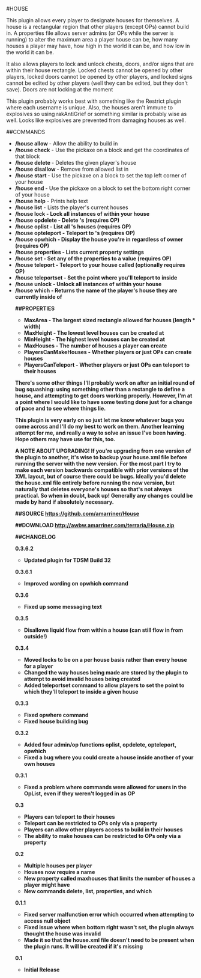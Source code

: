 #HOUSE

This plugin allows every player to designate houses for themselves. A house is a rectangular region that other players (except OPs) cannot build in. A properties file allows server admins (or OPs while the server is running) to alter the maximum area a player house can be, how many houses a player may have, how high in the world it can be, and how low in the world it can be.

It also allows players to lock and unlock chests, doors, and/or signs that are within their house rectangle. Locked chests cannot be opened by other players, locked doors cannot be opened by other players, and locked signs cannot be edited by other players (well they can be edited, but they don't save). Doors are not locking at the moment

This plugin probably works best with something like the Restrict plugin where each username is unique. Also, the houses aren't immune to explosives so using rakAntiGrief or something similar is probably wise as well. Looks like explosives are prevented from damaging houses as well.

##COMMANDS
* **/house allow <house> <player>** - Allow <player> the ability to build in <house>
* **/house check** - Use the pickaxe on a block and get the coordinates of that block
* **/house delete <house>** - Deletes the given player's house
* **/house disallow <house> <player>** - Remove <player> from allowed list in <house>
* **/house start <house>** - Use the pickaxe on a block to set the top left corner of your house
* **/house end <house>** - Use the pickaxe on a block to set the bottom right corner of your house
* **/house help** - Prints help text
* **/house list** - Lists the player's current houses
* **/house lock <object>** - Lock all instances of <object> within your house
* **/house opdelete <player> <house>** - Delete <player>'s <house> (requires OP)
* **/house oplist <player>** - List all <player>'s houses (requires OP)
* **/house opteleport <player> <house>** - Teleport to <player>'s <house> (requires OP)
* **/house opwhich** - Display the house you're in regardless of owner (requires OP)
* **/house properties** - Lists current property settings
* **/house set <property> <value>** - Set any of the properties to a value (requires OP)
* **/house teleport <house>** - Teleport to your house called <house> (optionally requires OP)
* **/house teleportset <house>** - Set the point where you'll teleport to inside <house>
* **/house unlock <object>** - Unlock all instances of <object> within your house
* **/house which** - Returns the name of the player's house they are currently inside of

##PROPERTIES
* **MaxArea** - The largest sized rectangle allowed for houses (length * width)
* **MaxHeight** - The lowest level houses can be created at
* **MinHeight** - The highest level houses can be created at
* **MaxHouses** - The number of houses a player can create
* **PlayersCanMakeHouses** - Whether players or just OPs can create houses
* **PlayersCanTeleport** - Whether players or just OPs can teleport to their houses

There's some other things I'll probably work on after an initial round of bug squashing: using something other than a rectangle to define a house, and attempting to get doors working properly. However, I'm at a point where I would like to have some testing done just for a change of pace and to see where things lie.

This plugin is very early on so just let me know whatever bugs you come across and I'll do my best to work on them. Another learning attempt for me, and really a way to solve an issue I've been having. Hope others may have use for this, too. 

A NOTE ABOUT UPGRADING!
If you're upgrading from one version of the plugin to another, it's wise to backup your house.xml file before running the server with the new version. For the most part I try to make each version backwards compatible with prior versions of the XML layout, but of course there could be bugs. Ideally you'd delete the house.xml file entirely before running the new version, but naturally that deletes everyone's houses so that's not always practical. So when in doubt, back up! Generally any changes could be made by hand if absolutely necessary.

##SOURCE
https://github.com/amarriner/House

##DOWNLOAD
http://awbw.amarriner.com/terraria/House.zip

##CHANGELOG

**0.3.6.2**

* Updated plugin for TDSM Build 32

**0.3.6.1**

* Improved wording on opwhich command

**0.3.6**

* Fixed up some messaging text

**0.3.5**

* Disallows liquid flow from within a house (can still flow in from outside!)

**0.3.4**

* Moved locks to be on a per house basis rather than every house for a player
* Changed the way houses being made are stored by the plugin to attempt to avoid invalid houses being created
* Added teleportset command to allow players to set the point to which they'll teleport to inside a given house

**0.3.3**

* Fixed opwhere command
* Fixed house building bug

**0.3.2**

* Added four admin/op functions oplist, opdelete, opteleport, opwhich
* Fixed a bug where you could create a house inside another of your own houses

**0.3.1**

* Fixed a problem where commands were allowed for users in the OpList, even if they weren't logged in as OP

**0.3**

* Players can teleport to their houses
* Teleport can be restricted to OPs only via a property
* Players can allow other players access to build in their houses
* The ability to make houses can be restricted to OPs only via a property

**0.2**

* Multiple houses per player
* Houses now require a name
* New property called maxhouses that limits the number of houses a player might have
* New commands delete, list, properties, and which

**0.1.1**

* Fixed server malfunction error which occurred when attempting to access null object
* Fixed issue where when bottom right wasn't set, the plugin always thought the house was invalid
* Made it so that the house.xml file doesn't need to be present when the plugin runs. It will be created if it's missing

**0.1**

* Initial Release